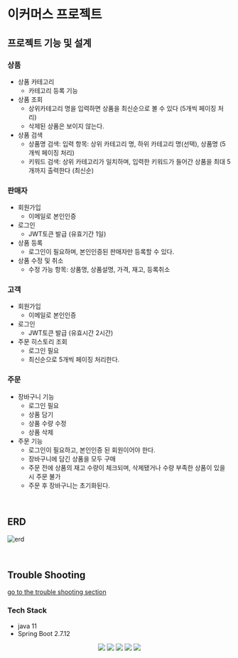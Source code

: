 # 이커머스 프로젝트

## 프로젝트 기능 및 설계

### 상품
- 상품 카테고리
  - 카테고리 등록 기능
- 상품 조회
	- 상위카테고리 명을 입력하면 상품을 최신순으로 볼 수 있다 (5개씩 페이징 처리)
  - 삭제된 상품은 보이지 않는다.
- 상품 검색
  - 상품명 검색: 입력 항목: 상위 카테고리 명, 하위 카테고리 명(선택), 상품명 (5개씩 페이징 처리)
  - 키워드 검색: 상위 카테고리가 일치하며, 입력한 키워드가 들어간 상품을 최대 5개까지 출력한다 (최신순)

### 판매자
- 회원가입
  - 이메일로 본인인증
- 로그인
  - JWT토큰 발급 (유효기간 1일)
- 상품 등록
  - 로그인이 필요하며, 본인인증된 판매자만 등록할 수 있다.
- 상품 수정 및 취소
  - 수정 가능 항목: 상품명, 상품설명, 가격, 재고, 등록취소

### 고객
- 회원가입
  - 이메일로 본인인증
- 로그인
  - JWT토큰 발급 (유효시간 2시간)
- 주문 히스토리 조회
  - 로그인 필요
  - 최신순으로 5개씩 페이징 처리한다.

### 주문
- 장바구니 기능
  - 로그인 필요
  - 상품 담기
  - 상품 수량 수정
  - 상품 삭제
- 주문 기능
  - 로그인이 필요하고, 본인인증 된 회원이어야 한다.
  - 장바구니에 담긴 상품을 모두 구매
  - 주문 전에 상품의 재고 수량이 체크되며, 삭제됐거나 수량 부족한 상품이 있을 시 주문 불가
  - 주문 후 장바구니는 초기화된다.
</br>

## ERD
![erd](https://github.com/itonse/ClothesLink/assets/76129297/7bcb597a-7fea-40eb-bb6a-0b8c3bd4a250)

</br>

## Trouble Shooting
[go to the trouble shooting section](doc/TROUBLE_SHOOTING.md)

### Tech Stack
- java 11
- Spring Boot 2.7.12 

<div align=center> 
  <img src="https://img.shields.io/badge/java-007396?style=for-the-badge&logo=java&logoColor=white"> 
  <img src="https://img.shields.io/badge/spring-6DB33F?style=for-the-badge&logo=spring&logoColor=white"> 
  <img src="https://img.shields.io/badge/mysql-4479A1?style=for-the-badge&logo=mysql&logoColor=white"> 
  <img src="https://img.shields.io/badge/git-F05032?style=for-the-badge&logo=git&logoColor=white">
  <img src="https://img.shields.io/badge/docker-2496ED?style=for-the-badge&logo=docker&logoColor=white">
</div>
